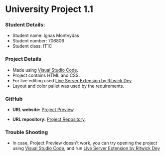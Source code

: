 # University Project 1.1

### Student Details:

- Student name: Ignas Montvydas
- Student number: 706806
- Student class: IT1C

### Project Details

- Made using [Visual Studio Code](https://code.visualstudio.com).
- Project contains HTML and CSS.
- For live editing used [Live Server Extension by Ritwick Dey](https://marketplace.visualstudio.com/items?itemName=ritwickdey.LiveServer)
- Layout and color pallet was used by the requirements.

### GitHub

- <b>URL website:</b> [Project Preview](https://ignasmon.github.io/University-Project-1.1).

- <b>URL repository:</b> [Project Repository](https://github.com/IgnasMon/University-Project-1.1).

### Trouble Shooting

- In case, Project Preview doesn't work, you can try opening the project using [Visual Studio Code](https://code.visualstudio.com), and run [Live Server Extension by Ritwick Dey](https://marketplace.visualstudio.com/items?itemName=ritwickdey.LiveServer)